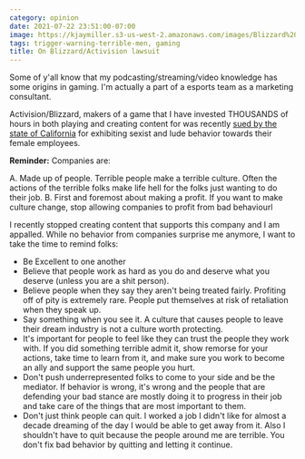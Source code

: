 ```yaml
---
category: opinion
date: 2021-07-22 23:51:00-07:00
image: https://kjaymiller.s3-us-west-2.amazonaws.com/images/Blizzard%20Activision%20Lawsuit.png
tags: trigger-warning-terrible-men, gaming
title: On Blizzard/Activision lawsuit
---
```


Some of y'all know that my podcasting/streaming/video knowledge has some origins in gaming. I'm actually a part of a esports team as a marketing consultant.

Activision/Blizzard, makers of a game that I have invested THOUSANDS of hours in both playing and creating content for was recently [sued by the state of California](https://news.bloomberglaw.com/daily-labor-report/activision-blizzard-sued-by-california-over-frat-boy-culture) for exhibiting sexist and lude behavior towards their female employees.

**Reminder:**
Companies are:

A. Made up of people. Terrible people make a terrible culture. Often the actions of the terrible folks make life hell for the folks just wanting to do their job.
B. First and foremost about making a profit. If you want to make culture change, stop allowing companies to profit from bad behaviourl


I recently stopped creating content that supports this company and I am appalled. While no behavior from companies surprise me anymore, I want to take the time to remind folks:

- Be Excellent to one another
- Believe that people work as hard as you do and deserve what you deserve (unless you are a shit person).
- Believe people when they say they aren't being treated fairly. Profiting off of pity is extremely rare. People put themselves at risk of retaliation when they speak up.
- Say something when you see it. A culture that causes people to leave their dream industry is not a culture worth protecting.
- It's important for people to feel like they can trust the people they work with. If you did something terrible admit it, show remorse for your actions, take time to learn from it, and make sure you work to become an ally and support the same people you hurt.
- Don't push underrepresented folks to come to your side and be the mediator. If behavior is wrong, it's wrong and the people that are defending your bad stance are mostly doing it to progress in their job and take care of the things that are most important to them.
- Don't just think people can quit. I worked a job I didn't like for almost a decade dreaming of
  the day I would be able to get away from it. Also I shouldn't have to quit because the people
  around me are terrible. You don't fix bad behavior by quitting and letting it
  continue.